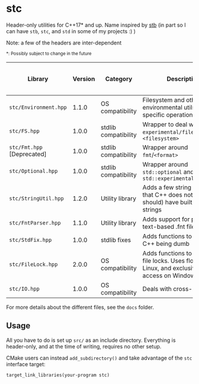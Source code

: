 # stc

Header-only utilities for C++17\* and up. Name inspired by [stb](https://github.com/nothings/stb) (in part so I can have `stb`, `stc`, and `std` in some of my projects :) )

Note: a few of the headers are inter-dependent

<sub>\*: Possibly subject to change in the future</sub>

| Library | Version | Category | Description | Dependencies (not including stdlib includes) |
| --- | --- | --- | --- | --- |
| `stc/Environment.hpp` | 1.1.0  | OS compatibility | Filesystem and other environmental utils for OS-specific operations | `FS.hpp`, `Optional.hpp` |
| `stc/FS.hpp` | 1.0.0 | stdlib compatibility | Wrapper to deal with `experimental/filesystem` and `<filesystem>` | |
| `stc/Fmt.hpp` [Deprecated] | 1.0.0 | stdlib compatibility | Wrapper around `fmt`/`<format>` | |
| `stc/Optional.hpp` | 1.0.0 | stdlib compatibility | Wrapper around `std::optional` and `std::experimental::optional` | | 
| `stc/StringUtil.hpp` | 1.2.0 | Utility library | Adds a few string operations that C++ does not (but should) have built into strings | |
| `stc/FntParser.hpp` | 1.1.0 | Utility library | Adds support for parsing text-based .fnt files | `FS.hpp`, `StdFix.hpp` |
| `stc/StdFix.hpp` | 1.0.0 | stdlib fixes | Adds functions to deal with C++ being dumb | |
| `stc/FileLock.hpp` | 2.0.0 | OS compatibility | Adds functions to deal with file locks. Uses flock on Linux, and exclusive file access on Windows. | |
| `stc/IO.hpp` | 1.0.0 | OS compatibility | Deals with cross-platform IO | |

For more details about the different files, see the `docs` folder.

## Usage

All you have to do is set up `src/` as an include directory. Everything is header-only, and at the time of writing, requires no other setup.

CMake users can instead `add_subdirectory()` and take advantage of the `stc` interface target:
```
target_link_libraries(your-program stc)
```
